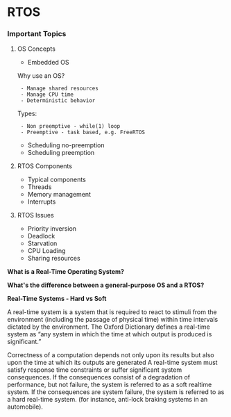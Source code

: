 # RTOS

### Important Topics

1. OS Concepts

    - Embedded OS
    
    Why use an OS? 
    
        - Manage shared resources
        - Manage CPU time
        - Deterministic behavior

    Types:
        
        - Non preemptive - while(1) loop 
        - Preemptive - task based, e.g. FreeRTOS

    - Scheduling no-preemption
    - Scheduling preemption

2. RTOS Components

    - Typical components
    - Threads
    - Memory management
    - Interrupts

3. RTOS Issues
    
    - Priority inversion
    - Deadlock
    - Starvation
    - CPU Loading
    - Sharing resources

**What is a Real-Time Operating System?**

**What's the difference between a general-purpose OS and a RTOS?**

**Real-Time Systems - Hard vs Soft**

A real-time system is a system that is required to react to stimuli from the environment
(including the passage of physical time) within time intervals dictated by the environment.
The Oxford Dictionary defines a real-time system as “any system in which the
time at which output is produced is significant.”

Correctness of a computation depends not only upon its results but also upon the
time at which its outputs are generated A real-time system must satisfy response time
constraints or suffer significant system consequences. If the consequences consist of
a degradation of performance, but not failure, the system is referred to as a soft realtime
system. If the consequences are system failure, the system is referred to as a hard
real-time system. (for instance, anti-lock braking systems in an automobile).
